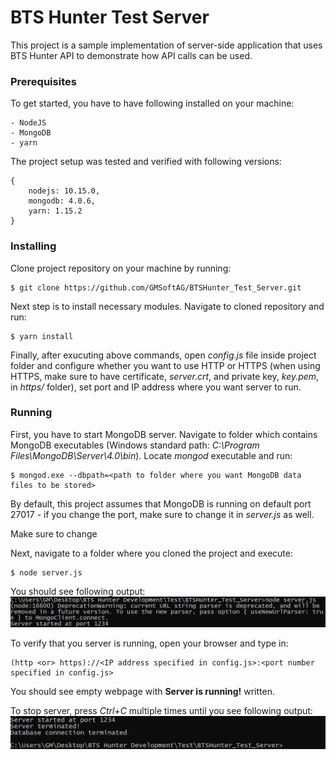 # BTS Hunter Test Server

This project is  a sample implementation of server-side application that uses BTS Hunter API to demonstrate how API calls can be used. 

### Prerequisites

To get started, you have to have following installed on your machine:

```
- NodeJS
- MongoDB
- yarn
```

The project setup was tested and verified with following versions:
```
{
	nodejs: 10.15.0,
	mongodb: 4.0.6,
	yarn: 1.15.2
}
```

### Installing

Clone project repository on your machine by running:
```
$ git clone https://github.com/GMSoftAG/BTSHunter_Test_Server.git
```

Next step is to install necessary modules. Navigate to cloned repository and run:
```
$ yarn install
```

Finally, after exucuting above commands, open *config.js* file inside project folder and configure whether you want to use HTTP or HTTPS (when using HTTPS, make sure to have certificate, *server.crt*, and private key, *key.pem*, in *https/* folder), set port and IP address where you want server to run.

### Running

First, you have to start MongoDB server. Navigate to folder which contains MongoDB executables (Windows standard path: *C:\Program Files\MongoDB\Server\4.0\bin*). Locate *mongod* executable and run:
```
$ mongod.exe --dbpath=<path to folder where you want MongoDB data files to be stored>
```
By default, this project assumes that MongoDB is running on default port 27017 - if you change the port, make sure to change it in *server.js* as well.

Make sure to change

Next, navigate to a folder where you cloned the project and execute:
```
$ node server.js
```
You should see following output:
![Alt text](https://github.com/GMSoftAG/BTSHunter_Test_Server/blob/master/images/terminal_start.PNG "Terminal output when running project")

To verify that you server is running, open your browser and type in: 
```
(http <or> https)://<IP address specified in config.js>:<port number specified in config.js>
```
You should see empty webpage with **Server is running!** written.

To stop server, press *Ctrl+C* multiple times until you see following output:
![Alt text](https://github.com/GMSoftAG/BTSHunter_Test_Server/blob/master/images/terminal_end.PNG "Terminal output when terminating project")
